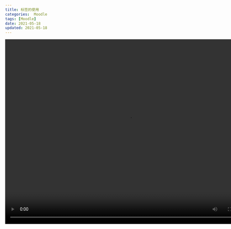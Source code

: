 ```yaml
---
title: 标签的使用
categories:  Moodle
tags: [Moodle]
date: 2021-05-18
updated: 2021-05-18
---
```


<video src="https://www.woteach.cn/pluginfile.php/952/mod_resource/content/1/4.7%E6%A0%87%E7%AD%BE.mp4" width="800px" height="600px" controls="controls"></video>